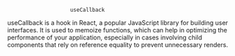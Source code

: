                         useCallback


useCallback is a hook in React, a popular JavaScript library for building user interfaces. It is used to memoize functions, which can help in optimizing the performance of your application, especially in cases involving child components that rely on reference equality to prevent unnecessary renders.

